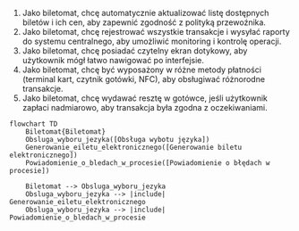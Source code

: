 1. Jako biletomat, chcę automatycznie aktualizować listę dostępnych biletów i ich cen, aby zapewnić zgodność z polityką przewoźnika.
2. Jako biletomat, chcę rejestrować wszystkie transakcje i wysyłać raporty do systemu centralnego, aby umożliwić monitoring i kontrolę operacji.
3. Jako biletomat, chcę posiadać czytelny ekran dotykowy, aby użytkownik mógł łatwo nawigować po interfejsie.
4. Jako biletomat, chcę być wyposażony w różne metody płatności (terminal kart, czytnik gotówki, NFC), aby obsługiwać różnorodne transakcje.
5. Jako biletomat, chcę wydawać resztę w gotówce, jeśli użytkownik zapłaci nadmiarowo, aby transakcja była zgodna z oczekiwaniami.

```mermaid
flowchart TD
    Biletomat{Biletomat}
    Obsluga_wyboru_jezyka([Obsługa wybotu języka])
    Generowanie_eiletu_elektronicznego([Generowanie biletu elektronicznego])
    Powiadomienie_o_bledach_w_procesie([Powiadomienie o błędach w procesie])

    Biletomat --> Obsluga_wyboru_jezyka
    Obsluga_wyboru_jezyka --> |include| Generowanie_eiletu_elektronicznego
    Obsluga_wyboru_jezyka --> |include| Powiadomienie_o_bledach_w_procesie
```
